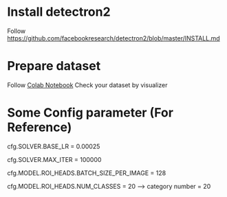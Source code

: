 # Install detectron2
Follow https://github.com/facebookresearch/detectron2/blob/master/INSTALL.md

# Prepare dataset
Follow [Colab Notebook](https://colab.research.google.com/drive/16jcaJoc6bCFAQ96jDe2HwtXj7BMD_-m5)
Check your dataset by visualizer

# Some Config parameter (For Reference)

cfg.SOLVER.BASE_LR = 0.00025

cfg.SOLVER.MAX_ITER = 100000 

cfg.MODEL.ROI_HEADS.BATCH_SIZE_PER_IMAGE = 128   

cfg.MODEL.ROI_HEADS.NUM_CLASSES = 20    --> category number = 20 
